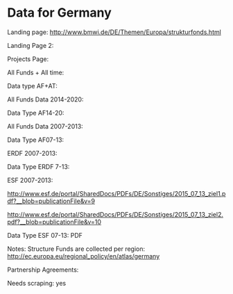 Data for Germany
=========================
Landing page: http://www.bmwi.de/DE/Themen/Europa/strukturfonds.html

Landing Page 2: 

Projects Page: 

All Funds + All time: 

Data type AF+AT: 

All Funds Data 2014-2020: 

Data Type AF14-20: 

All Funds Data 2007-2013:

Data Type AF07-13: 

ERDF 2007-2013: 

Data Type ERDF 7-13: 

ESF 2007-2013: 

http://www.esf.de/portal/SharedDocs/PDFs/DE/Sonstiges/2015_07_13_ziel1.pdf?__blob=publicationFile&v=9

http://www.esf.de/portal/SharedDocs/PDFs/DE/Sonstiges/2015_07_13_ziel2.pdf?__blob=publicationFile&v=10

Data Type ESF 07-13: PDF

Notes: Structure Funds are collected per region: http://ec.europa.eu/regional_policy/en/atlas/germany

Partnership Agreements:

Needs scraping: yes